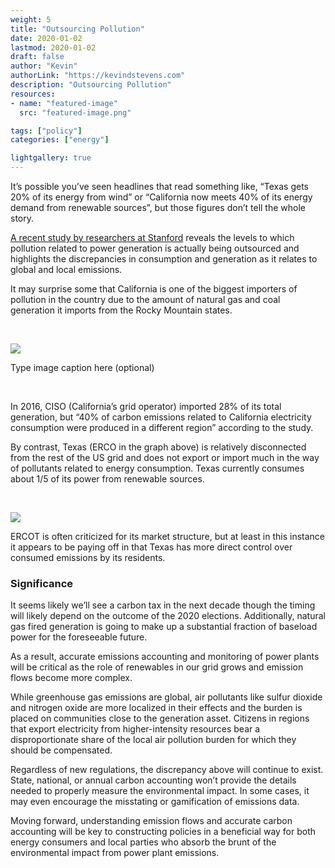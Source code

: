 ```yaml
---
weight: 5
title: "Outsourcing Pollution"
date: 2020-01-02
lastmod: 2020-01-02
draft: false
author: "Kevin"
authorLink: "https://kevindstevens.com"
description: "Outsourcing Pollution"
resources:
- name: "featured-image"
  src: "featured-image.png"

tags: ["policy"]
categories: ["energy"]

lightgallery: true
---
```

It’s possible you’ve seen headlines that read something like, “Texas gets 20% of its energy from wind” or “California now meets 40% of its energy demand from renewable sources”, but those figures don’t tell the whole story.

[A recent study by researchers at Stanford](https://www.pnas.org/content/116/51/25497) reveals the levels to which pollution related to power generation is actually being outsourced and highlights the discrepancies in consumption and generation as it relates to global and local emissions.

It may surprise some that California is one of the biggest importers of pollution in the country due to the amount of natural gas and coal generation it imports from the Rocky Mountain states.

‍

![](https://uploads-ssl.webflow.com/5e48473b353d45d55cad8931/5e4848979ce5340d41643557_5e0e50fbdf64331f2b1a5abf_Image.png)

Type image caption here (optional)

‍

In 2016, CISO (California’s grid operator) imported 28% of its total generation, but “40% of carbon emissions related to California electricity consumption were produced in a different region” according to the study. 

By contrast, Texas (ERCO in the graph above) is relatively disconnected from the rest of the US grid and does not export or import much in the way of pollutants related to energy consumption. Texas currently consumes about 1/5 of its power from renewable sources.

‍

![](https://uploads-ssl.webflow.com/5e48473b353d45d55cad8931/5e484897a90a2c79713801ab_5e0e511677ff4413f4649311_ERCOT_AnnualEnergyInfo_Jan2019_961_456_80.jpeg)

ERCOT is often criticized for its market structure, but at least in this instance it appears to be paying off in that Texas has more direct control over consumed emissions by its residents.

### **Significance**

It seems likely we’ll see a carbon tax in the next decade though the timing will likely depend on the outcome of the 2020 elections. Additionally, natural gas fired generation is going to make up a substantial fraction of baseload power for the foreseeable future.

As a result, accurate emissions accounting and monitoring of power plants will be critical as the role of renewables in our grid grows and emission flows become more complex.

While greenhouse gas emissions are global, air pollutants like sulfur dioxide and nitrogen oxide are more localized in their effects and the burden is placed on communities close to the generation asset. Citizens in regions that export electricity from higher-intensity resources bear a disproportionate share of the local air pollution burden for which they should be compensated.

Regardless of new regulations, the discrepancy above will continue to exist. State, national, or annual carbon accounting won’t provide the details needed to properly measure the environmental impact. In some cases, it may even encourage the misstating or gamification of emissions data. 

Moving forward, understanding emission flows and accurate carbon accounting will be key to constructing policies in a beneficial way for both energy consumers and local parties who absorb the brunt of the environmental impact from power plant emissions.

‍